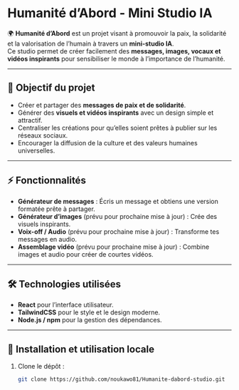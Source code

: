 
# Humanité d’Abord - Mini Studio IA

🌍 **Humanité d’Abord** est un projet visant à promouvoir la paix, la solidarité et la valorisation de l’humain à travers un **mini-studio IA**.  
Ce studio permet de créer facilement des **messages, images, vocaux et vidéos inspirants** pour sensibiliser le monde à l’importance de l’humanité.

---

## 🎯 Objectif du projet
- Créer et partager des **messages de paix et de solidarité**.  
- Générer des **visuels et vidéos inspirants** avec un design simple et attractif.  
- Centraliser les créations pour qu’elles soient prêtes à publier sur les réseaux sociaux.  
- Encourager la diffusion de la culture et des valeurs humaines universelles.

---

## ⚡ Fonctionnalités
- **Générateur de messages** : Écris un message et obtiens une version formatée prête à partager.  
- **Générateur d’images** (prévu pour prochaine mise à jour) : Crée des visuels inspirants.  
- **Voix-off / Audio** (prévu pour prochaine mise à jour) : Transforme tes messages en audio.  
- **Assemblage vidéo** (prévu pour prochaine mise à jour) : Combine images et audio pour créer de courtes vidéos.

---

## 🛠️ Technologies utilisées
- **React** pour l’interface utilisateur.  
- **TailwindCSS** pour le style et le design moderne.  
- **Node.js / npm** pour la gestion des dépendances.  

---

## 🚀 Installation et utilisation locale
1. Clone le dépôt :  
   ```bash
   git clone https://github.com/noukawo81/Humanite-dabord-studio.git
